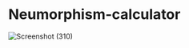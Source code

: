 # Neumorphism-calculator
![Screenshot (310)](https://user-images.githubusercontent.com/65597267/131383834-79e340a8-e20d-42b4-9169-14fa50bda2c5.png)
